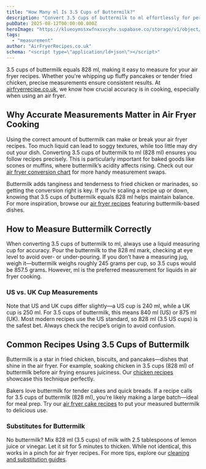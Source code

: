 ```yaml
---
title: "How Many ml Is 3.5 Cups of Buttermilk?"
description: "Convert 3.5 cups of buttermilk to ml effortlessly for perfect baking and air fryer recipes every time. Get the exact measurement now!"
pubDate: 2025-08-12T00:00:00.000Z
heroImage: "https://klueoymssxwfnxsvcyhv.supabase.co/storage/v1/object/public/md/how-many-ml-is-3-5-cups-of-buttermilk-beb3475f.webp"
tags:
  - "measurement"
author: "AirFryerRecipes.co.uk"
schema: "<script type=\"application/ld+json\"></script>"
---
```


<p>3.5 cups of buttermilk equals 828 ml, making it easy to measure for your air fryer recipes. Whether you're whipping up fluffy pancakes or tender fried chicken, precise measurements ensure consistent results. At <a href=https://www.airfryerrecipe.co.uk>airfryerrecipe.co.uk</a>, we know how crucial accuracy is in cooking, especially when using an air fryer.</p>

<h2>Why Accurate Measurements Matter in Air Fryer Cooking</h2>  
<p>Using the correct amount of buttermilk can make or break your air fryer recipes. Too much liquid can lead to soggy textures, while too little may dry out your dish. Converting 3.5 cups of buttermilk to ml (828 ml) ensures you follow recipes precisely. This is particularly important for baked goods like scones or muffins, where buttermilk’s acidity affects rising. Check out our <a href=https://www.airfryerrecipe.co.uk/air-fryer-conversion-chart>air fryer conversion chart</a> for more handy measurement swaps.</p>  

<p>Buttermilk adds tanginess and tenderness to fried chicken or marinades, so getting the conversion right is key. If you’re scaling a recipe up or down, knowing that 3.5 cups of buttermilk equals 828 ml helps maintain balance. For more inspiration, browse our <a href=https://www.airfryerrecipe.co.uk/recipes>air fryer recipes</a> featuring buttermilk-based dishes.</p>  

<h2>How to Measure Buttermilk Correctly</h2>  
<p>When converting 3.5 cups of buttermilk to ml, always use a liquid measuring cup for accuracy. Pour the buttermilk to the 828 ml mark, checking at eye level to avoid over- or under-pouring. If you don’t have a measuring jug, weigh it—buttermilk weighs roughly 245 grams per cup, so 3.5 cups would be 857.5 grams. However, ml is the preferred measurement for liquids in air fryer cooking.</p>  

<h3>US vs. UK Cup Measurements</h3>  
<p>Note that US and UK cups differ slightly—a US cup is 240 ml, while a UK cup is 250 ml. For 3.5 cups of buttermilk, this means 840 ml (US) or 875 ml (UK). Most modern recipes use the US standard, so 828 ml (3.5 US cups) is the safest bet. Always check the recipe’s origin to avoid confusion.</p>  

<h2>Common Recipes Using 3.5 Cups of Buttermilk</h2>  
<p>Buttermilk is a star in fried chicken, biscuits, and pancakes—dishes that shine in the air fryer. For example, soaking chicken in 3.5 cups (828 ml) of buttermilk before air frying ensures juiciness. Our <a href=https://www.airfryerrecipe.co.uk/recipe-category/chicken>chicken recipes</a> showcase this technique perfectly.</p>  

<p>Bakers love buttermilk for tender cakes and quick breads. If a recipe calls for 3.5 cups of buttermilk (828 ml), you’re likely making a large batch—ideal for meal prep. Try our <a href=https://www.airfryerrecipe.co.uk/recipe-category/cakes>air fryer cake recipes</a> to put your measured buttermilk to delicious use.</p>  

<h3>Substitutes for Buttermilk</h3>  
<p>No buttermilk? Mix 828 ml (3.5 cups) of milk with 2.5 tablespoons of lemon juice or vinegar. Let it sit for 5 minutes to thicken. While not identical, this works in a pinch for air fryer recipes. For more tips, explore our <a href=https://www.airfryerrecipe.co.uk/air-fryer-cleaner>cleaning and substitution guides</a>.</p>